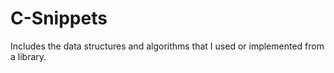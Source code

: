 # C-Snippets
Includes the data structures and algorithms that I used or implemented from a library.
